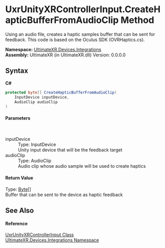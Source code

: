 # UxrUnityXRControllerInput.CreateHapticBufferFromAudioClip Method 
 

Using an audio file, creates a haptic samples buffer that can be sent for feedback. This code is based on the Oculus SDK (OVRHaptics.cs).

**Namespace:**&nbsp;<a href="N_UltimateXR_Devices_Integrations">UltimateXR.Devices.Integrations</a><br />**Assembly:**&nbsp;UltimateXR (in UltimateXR.dll) Version: 0.0.0.0

## Syntax

**C#**<br />
``` C#
protected byte[] CreateHapticBufferFromAudioClip(
	InputDevice inputDevice,
	AudioClip audioClip
)
```


#### Parameters
&nbsp;<dl><dt>inputDevice</dt><dd>Type: InputDevice<br />Unity input device that will be the feedback target</dd><dt>audioClip</dt><dd>Type: AudioClip<br />Audio clip whose audio sample will be used to create haptics</dd></dl>

#### Return Value
Type: <a href="https://docs.microsoft.com/dotnet/api/system.byte" target="_blank" rel="noopener noreferrer">Byte</a>[]<br />Buffer that can be sent to the device as haptic feedback

## See Also


#### Reference
<a href="T_UltimateXR_Devices_Integrations_UxrUnityXRControllerInput">UxrUnityXRControllerInput Class</a><br /><a href="N_UltimateXR_Devices_Integrations">UltimateXR.Devices.Integrations Namespace</a><br />